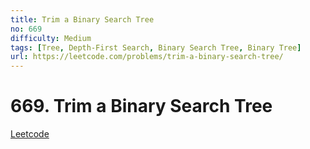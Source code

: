 ```yaml
---
title: Trim a Binary Search Tree
no: 669
difficulty: Medium
tags: [Tree, Depth-First Search, Binary Search Tree, Binary Tree]
url: https://leetcode.com/problems/trim-a-binary-search-tree/
---
```


# 669. Trim a Binary Search Tree

[Leetcode](https://leetcode.com/problems/trim-a-binary-search-tree/)

